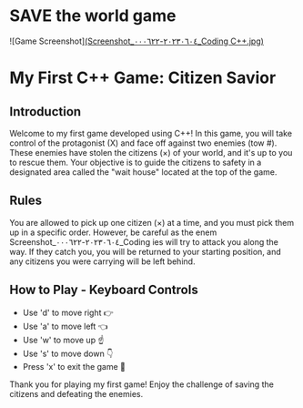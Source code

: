  # SAVE the world game

![Game Screenshot][(Screenshot_٢٠٢٣٠٦٠٤-٠٠٠٦٢٢_Coding C++.jpg)](https://i.postimg.cc/gJ8q5H90/Screenshot-Coding-C.jpg)

# My First C++ Game: Citizen Savior

## Introduction
Welcome to my first game developed using C++! In this game, you will take control of the protagonist (X) and face off against two enemies (tow #). These enemies have stolen the citizens (×) of your world, and it's up to you to rescue them. Your objective is to guide the citizens to safety in a designated area called the "wait house" located at the top of the game.

## Rules
You are allowed to pick up one citizen (×) at a time, and you must pick them up in a specific order. However, be careful as the enem Screenshot_٢٠٢٣٠٦٠٤-٠٠٠٦٢٢_Coding ies will try to attack you along the way. If they catch you, you will be returned to your starting position, and any citizens you were carrying will be left behind.

## How to Play - Keyboard Controls
- Use 'd' to move right 👉
- Use 'a' to move left 👈
- Use 'w' to move up ☝️
- Use 's' to move down 👇
- Press 'x' to exit the game 🛑

Thank you for playing my first game! Enjoy the challenge of saving the citizens and defeating the enemies.
